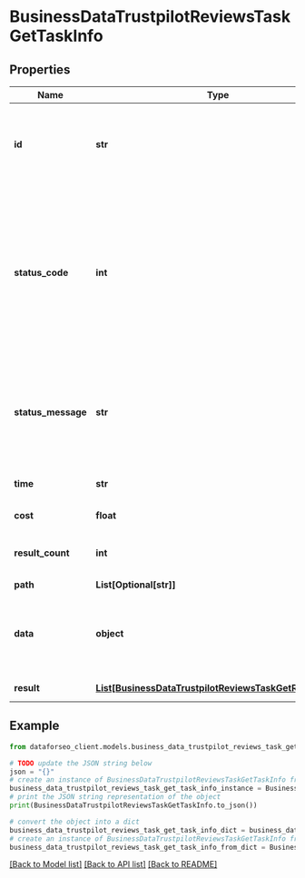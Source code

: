 # BusinessDataTrustpilotReviewsTaskGetTaskInfo


## Properties

Name | Type | Description | Notes
------------ | ------------- | ------------- | -------------
**id** | **str** | task identifier unique task identifier in our system in the UUID format | [optional] 
**status_code** | **int** | status code of the task generated by DataForSEO, can be within the following range: 10000-60000 you can find the full list of the response codes here | [optional] 
**status_message** | **str** | informational message of the task you can find the full list of general informational messages here | [optional] 
**time** | **str** | execution time, seconds | [optional] 
**cost** | **float** | total tasks cost, USD | [optional] 
**result_count** | **int** | number of elements in the result array | [optional] 
**path** | **List[Optional[str]]** | URL path | [optional] 
**data** | **object** | contains the same parameters that you specified in the POST request | [optional] 
**result** | [**List[BusinessDataTrustpilotReviewsTaskGetResultInfo]**](BusinessDataTrustpilotReviewsTaskGetResultInfo.md) | array of results | [optional] 

## Example

```python
from dataforseo_client.models.business_data_trustpilot_reviews_task_get_task_info import BusinessDataTrustpilotReviewsTaskGetTaskInfo

# TODO update the JSON string below
json = "{}"
# create an instance of BusinessDataTrustpilotReviewsTaskGetTaskInfo from a JSON string
business_data_trustpilot_reviews_task_get_task_info_instance = BusinessDataTrustpilotReviewsTaskGetTaskInfo.from_json(json)
# print the JSON string representation of the object
print(BusinessDataTrustpilotReviewsTaskGetTaskInfo.to_json())

# convert the object into a dict
business_data_trustpilot_reviews_task_get_task_info_dict = business_data_trustpilot_reviews_task_get_task_info_instance.to_dict()
# create an instance of BusinessDataTrustpilotReviewsTaskGetTaskInfo from a dict
business_data_trustpilot_reviews_task_get_task_info_from_dict = BusinessDataTrustpilotReviewsTaskGetTaskInfo.from_dict(business_data_trustpilot_reviews_task_get_task_info_dict)
```
[[Back to Model list]](../README.md#documentation-for-models) [[Back to API list]](../README.md#documentation-for-api-endpoints) [[Back to README]](../README.md)


